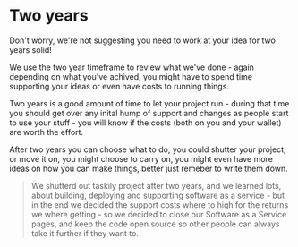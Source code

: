 # Two years

Don't worry, we're not suggesting you need to work at your idea for two years solid!

We use the two year timeframe to review what we've done - again depending on what you've achived, you might have to spend time supporting your ideas or even have costs to running things.

Two years is a good amount of time to let your project run - during that time you should get over any inital hump of support and changes as people start to use your stuff - you will know if the costs (both on you and your wallet) are worth the effort.

After two years you can choose what to do, you could shutter your project, or move it on, you might choose to carry on, you might even have more ideas on how you can make things, better just remeber to write them down.

> We shutterd out taskily project after two years, and we learned lots, about building, deploying and supporting software as a service - but in the end we decided the support costs where to high for the returns we where getting - so we decided to close our Software as a Service pages, and keep the code open source so other people can always take it further if they want to.
